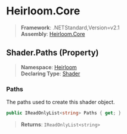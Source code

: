 # Heirloom.Core

> **Framework**: .NETStandard,Version=v2.1  
> **Assembly**: [Heirloom.Core][0]

## Shader.Paths (Property)

> **Namespace**: [Heirloom][0]  
> **Declaring Type**: [Shader][1]

### Paths

The paths used to create this shader object.

```cs
public IReadOnlyList<string> Paths { get; }
```

> **Returns**: `IReadOnlyList<string>`

[0]: ../../../Heirloom.Core.md
[1]: ../Shader.md
